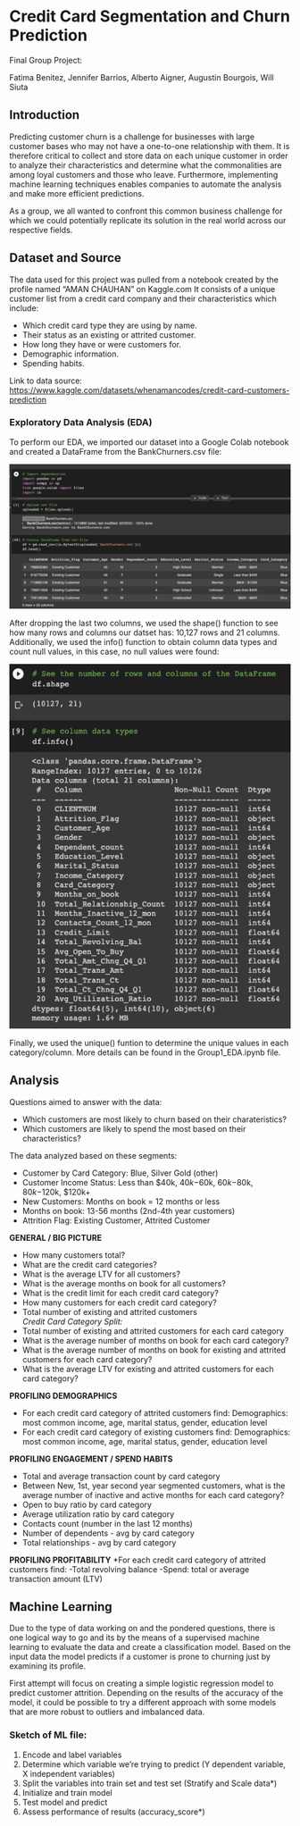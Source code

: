# Credit Card Segmentation and Churn Prediction

Final Group Project:

Fatima Benitez, Jennifer Barrios, Alberto Aigner, Augustin Bourgois, Will Siuta

## Introduction
Predicting customer churn is a challenge for businesses with large customer bases who may not have a one-to-one relationship with them. It is therefore critical to collect and store data on each unique customer in order to analyze their characteristics and determine what the commonalities are among loyal customers and those who leave. Furthermore, implementing machine learning techniques enables companies to automate the analysis and make more efficient predictions.

As a group, we all wanted to confront this common business challenge for which we could potentially replicate its solution in the real world across our respective fields.

## Dataset and Source
The data used for this project was pulled from a notebook created by the profile named “AMAN CHAUHAN” on Kaggle.com It consists of a unique customer list from a credit card company and their characteristics which include: 
* Which credit card type they are using by name.
* Their status as an existing or attrited customer.
* How long they have or were customers for.
* Demographic information.
* Spending habits.

Link to data source: https://www.kaggle.com/datasets/whenamancodes/credit-card-customers-prediction

### Exploratory Data Analysis (EDA)

To perform our EDA, we imported our dataset into a Google Colab notebook and created a DataFrame from the BankChurners.csv file:

![eda1.png](https://github.com/AugieNY/data_on_fire/blob/fbb16c7285f78b79f0e8ada018924341f8ce01e0/Resources/eda1.png)

After dropping the last two columns, we used the shape() function to see how many rows and columns our datset has: 10,127 rows and 21 columns. Additionally, we used the info() function to obtain column data types and count null values, in this case, no null values were found:

![eda2.png](https://github.com/AugieNY/data_on_fire/blob/fbb16c7285f78b79f0e8ada018924341f8ce01e0/Resources/eda2.png)

Finally, we used the unique() funtion to determine the unique values in each category/column. More details can be found in the Group1_EDA.ipynb file.

## Analysis
Questions aimed to answer with the data:

* Which customers are most likely to churn based on their charateristics?
* Which customers are likely to spend the most based on their characteristics?

The data analyzed based on these segments: 

* Customer by Card Category: Blue, Silver Gold (other)
* Customer Income Status: Less than $40k, $40k-$60k, $60k-$80k, $80k-$120k, $120k+
* New Customers: Months on book = 12 months or less
* Months on book: 13-56 months (2nd-4th year customers)
* Attrition Flag: Existing Customer, Attrited Customer

**GENERAL / BIG PICTURE**
* How many customers total?
* What are the credit card categories?
* What is the average LTV for all customers?
* What is the average months on book for all customers?
* What is the credit limit for each credit card category?
* How many customers for each credit card category?
* Total number of existing and attrited customers
<br>*Credit Card Category Split:*
* Total number of existing and attrited customers for each card category
* What is the average number of months on book for each card category?
* What is the average number of months on book for existing and attrited customers for each card category?
* What is the average LTV for existing and attrited customers for each card category?

**PROFILING DEMOGRAPHICS**
* For each credit card category of attrited customers find:
Demographics: most common income, age, marital status, gender, education level
* For each credit card category of existing customers find:
Demographics: most common income, age, marital status, gender, education level

**PROFILING ENGAGEMENT / SPEND HABITS**
* Total and average transaction count by card category
* Between New, 1st, year second year segmented customers, what is the average number of inactive and active months for each card category?
* Open to buy ratio by card category
* Average utilization ratio by card category
* Contacts count (number in the last 12 months)
* Number of dependents - avg by card category
* Total relationships - avg by card category

**PROFILING PROFITABILITY**
*For each credit card category of attrited customers find:
    -Total revolving balance
    -Spend: total or average transaction amount (LTV)

## Machine Learning 

Due to the type of data working on and the pondered questions, there is one logical way to go and its by the means of a supervised machine learning to evaluate the data and create a classification model. Based on the input data the model predicts if a customer is prone to churning just by examining its profile. 

First attempt will focus on creating a simple logistic regression model to predict customer attrition. Depending on the results of the accuracy of the model, it could be possible to try a different approach with some models that are more robust to outliers and imbalanced data. 

### Sketch of ML file: 

1. Encode and label variables
2. Determine which variable we’re trying to predict (Y dependent variable, X independent variables)
3. Split the variables into train set and test set (Stratify and Scale data*)
4. Initialize and train model 
5. Test model and predict 
6. Assess performance of results (accuracy_score*)
